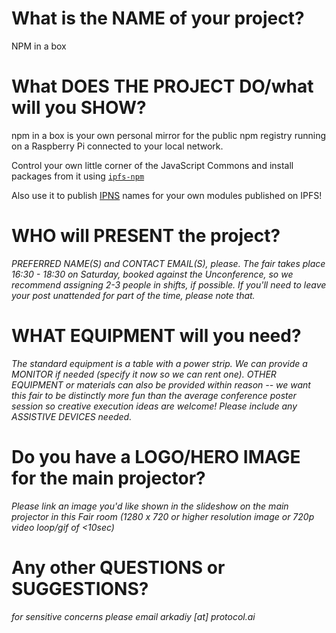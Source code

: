 # What is the NAME of your project?
NPM in a box

# What DOES THE PROJECT DO/what will you SHOW?
npm in a box is your own personal mirror for the public npm registry running on a Raspberry Pi connected to your local network.

Control your own little corner of the JavaScript Commons and install packages from it using [`ipfs-npm`](https://www.npmjs.com/package/ipfs-npm)

Also use it to publish [IPNS](https://docs.ipfs.io/guides/concepts/ipns/) names for your own modules published on IPFS!

# WHO will PRESENT the project?
_PREFERRED NAME(S) and CONTACT EMAIL(S), please. The fair takes place 16:30 - 18:30 on Saturday, booked against the Unconference, so we recommend assigning 2-3 people in shifts, if possible. If you'll need to leave your post unattended for part of the time, please note that._ 

# WHAT EQUIPMENT will you need?
_The standard equipment is a table with a power strip. We can provide a MONITOR if needed (specify it now so we can rent one). OTHER EQUIPMENT or materials can also be provided within reason -- we want this fair to be distinctly more fun than the average conference poster session so creative execution ideas are welcome! Please include any ASSISTIVE DEVICES needed._

# Do you have a LOGO/HERO IMAGE for the main projector?
_Please link an image you'd like shown in the slideshow on the main projector in this Fair room (1280 x 720 or higher resolution image or 720p video loop/gif of <10sec)_

# Any other QUESTIONS or SUGGESTIONS?
_for sensitive concerns please email arkadiy [at] protocol.ai_

